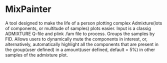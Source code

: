 # MixPainter
A tool designed to make the life of a person plotting complex Admixture(lots of components, or multitude of samples) plots easier.
Input is a classig ADMIXTURE Q-file and plink .fam file to process. Groups the samples by FID. 
Allows users to dynamically mute the components in interest, or, alternatively, automatically highlight all the components that are present in the group(user defined) in a amount(user defined, default  = 5%) in other samples of the admixture plot. 
